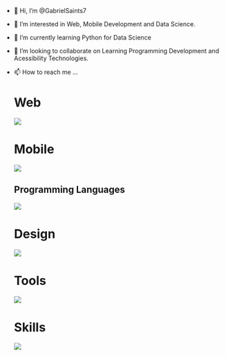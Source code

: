- 👋 Hi, I’m @GabrielSaints7
- 👀 I’m interested in Web, Mobile Development and Data Science.
- 🌱 I’m currently learning Python for Data Science
- 💞️ I’m looking to collaborate on Learning Programming Development and Acessibility Technologies.
- 📫 How to reach me ...

  <p align="center">
  <h1>Web</h1>
  <a href="https://skillicons.dev">
    <img src="https://skillicons.dev/icons?i=js,html,css,angular,bootstrap" />
  </a>
  </p>
  
  <p align="center">
  <h1>Mobile</h1>
  <a href="https://skillicons.dev">
    <img src="https://skillicons.dev/icons?i=flutter,vue,react" />
  </a>
  </p>
  
  <p align="center">
  <h2>Programming Languages</h2>
  <a href="https://skillicons.dev">
    <img src="https://skillicons.dev/icons?i=js,python,dart,c,mysql,postgres" />
  </a>
  </p>
  
  <p align="Center">
  <h1>Design</h1>
  <a href="https://skillicons.dev">
    <img src="https://skillicons.dev/icons?i=ps,ai,pr,ae,figma" />
  </a>
  </p>
  
  <p align="center">
  <h1>Tools</h1>
  <a href="https://skillicons.dev">
    <img src="https://skillicons.dev/icons?i=git,firebase,aws,gcp,materialui,vscode, wp" />
  </a>
  </p>
  
  <p align="center">
  <h1>Skills</h1>
  <a href="https://skillicons.dev">
    <img src="https://skillicons.dev/icons?i=bash,linux,md" />
  </a>
  </p>
  
  

<!---
GabrielSaints7/GabrielSaints7 is a ✨ special ✨ repository because its `README.md` (this file) appears on your GitHub profile.
You can click the Preview link to take a look at your changes.
--->
